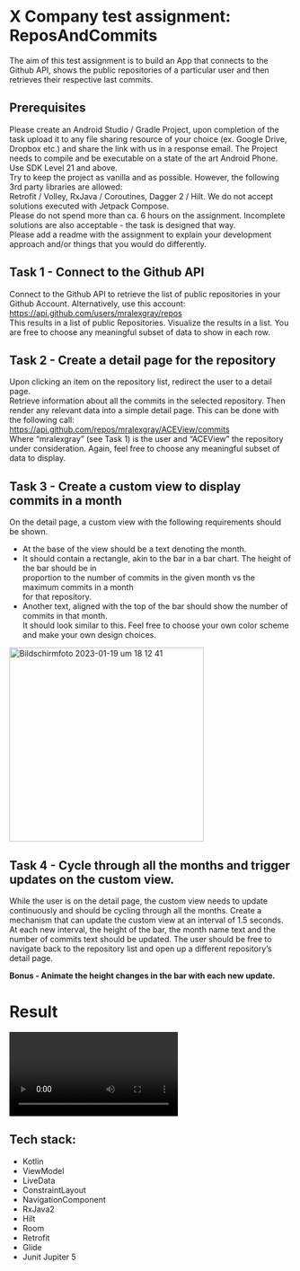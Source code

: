 
# X Company test assignment: ReposAndCommits  
The aim of this test assignment is to build an App that connects to the Github API, shows the public repositories of a particular user and then retrieves their respective last commits.  
  
## Prerequisites  
Please create an Android Studio / Gradle Project, upon completion of the task upload it to any file sharing resource of your choice (ex. Google Drive, Dropbox etc.) and share the link with us in a response email. The Project needs to compile and be executable on a state of the art Android Phone. Use SDK Level 21 and above.  
Try to keep the project as vanilla and as possible. However, the following 3rd party libraries are allowed:  
Retrofit / Volley, RxJava / Coroutines, Dagger 2 / Hilt. We do not accept solutions executed with Jetpack Compose.  
Please do not spend more than ca. 6 hours on the assignment. Incomplete solutions are also acceptable - the task is designed that way.  
Please add a readme with the assignment to explain your development approach and/or things that you would do differently.  
  
## Task 1 - Connect to the Github API  
Connect to the Github API to retrieve the list of public repositories in your Github Account. Alternatively, use this account: https://api.github.com/users/mralexgray/repos  
This results in a list of public Repositories. Visualize the results in a list. You are free to choose any meaningful subset of data to show in each row.  
  
## Task 2 - Create a detail page for the repository  
Upon clicking an item on the repository list, redirect the user to a detail page.  
Retrieve information about all the commits in the selected repository. Then render any relevant data into a simple detail page. This can be done with the following call:  
https://api.github.com/repos/mralexgray/ACEView/commits  
Where “mralexgray” (see Task 1) is the user and “ACEView” the repository under consideration. Again, feel free to choose any meaningful subset of data to display.  
  
## Task 3 - Create a custom view to display commits in a month  
  
On the detail page, a custom view with the following requirements should be shown.  
-   At the base of the view should be a text denoting the month.  
-   It should contain a rectangle, akin to the bar in a bar chart. The height of the bar should be in  
    proportion to the number of commits in the given month vs the maximum commits in a month  
    for that repository.  
-   Another text, aligned with the top of the bar should show the number of commits in that month.  
    It should look similar to this. Feel free to choose your own color scheme and make your own design choices.  

<img width="346" alt="Bildschirm­foto 2023-01-19 um 18 12 41" src="https://user-images.githubusercontent.com/120378890/213479404-8287d235-1c00-48f0-aea8-c8bdacd74e55.png">

## Task 4 - Cycle through all the months and trigger updates on the custom view.
While the user is on the detail page, the custom view needs to update continuously and should be cycling through all the months.
Create a mechanism that can update the custom view at an interval of 1.5 seconds.
At each new interval, the height of the bar, the month name text and the number of commits text should be updated.
The user should be free to navigate back to the repository list and open up a different repository’s detail page.

**Bonus - Animate the height changes in the bar with each new update.**


# Result
<video src="https://user-images.githubusercontent.com/120378890/213663108-dd3725d6-2ee8-4e46-890d-fc4fd7fd2c9f.mp4"></video>

## Tech stack:
- Kotlin
- ViewModel
- LiveData
- ConstraintLayout
- NavigationComponent
- RxJava2
- Hilt
- Room
- Retrofit
- Glide
- Junit Jupiter 5
